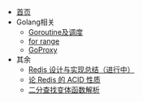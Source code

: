 - [首页](/README.md)
- Golang相关
    - [Goroutine及调度](/Golang/%E4%B8%BA%E4%BB%80%E4%B9%88%E8%A6%81%E6%9C%89%20Goroutine%20%E5%8F%8A%E6%80%8E%E4%B9%88%E8%B0%83%E5%BA%A6.md)
    - [for range](/Golang/Golang%E7%BB%8F%E5%85%B8%E2%80%9C%E5%9D%91%E2%80%9D%E4%B9%8Bfor%20range.md)
    - [GoProxy](/Golang/Golang%20Modules%E4%BB%A3%E7%90%86goproxy.io%E6%BA%90%E7%A0%81%E7%AE%80%E6%9E%90%E5%8F%8A%E6%94%B9%E9%80%A0.md)
- 其余
    - [Redis 设计与实现总结（进行中）](/%E5%85%B6%E4%BD%99/Redis%20%E8%AE%BE%E8%AE%A1%E4%B8%8E%E5%AE%9E%E7%8E%B0%E6%80%BB%E7%BB%93%EF%BC%88%E6%9C%AA%E5%AE%8C%E6%88%90%EF%BC%89.md)
    - [论 Redis 的 ACID 性质](/%E5%85%B6%E4%BD%99/%E8%AE%BA%20Redis%20%E7%9A%84%20ACID%20%E6%80%A7%E8%B4%A8.md)
    - [二分查找变体函数解析](其余/二分查找变体函数解析.md)